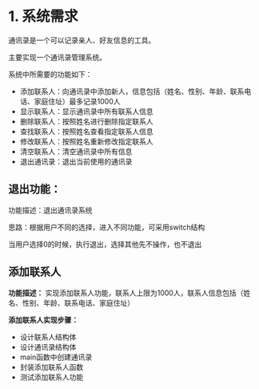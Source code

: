 # 1. 系统需求

通讯录是一个可以记录亲人、好友信息的工具。

主要实现一个通讯录管理系统。

系统中所需要的功能如下：

- 添加联系人：向通讯录中添加新人，信息包括（姓名、性别、年龄、联系电话、家庭住址）最多记录1000人
- 显示联系人：显示通讯录中所有联系人信息
- 删除联系人：按照姓名进行删除指定联系人
- 查找联系人：按照姓名查看指定联系人信息
- 修改联系人：按照姓名重新修改指定联系人
- 清空联系人：清空通讯录中所有信息
- 退出通讯录：退出当前使用的通讯录

## 退出功能：

功能描述：退出通讯录系统

思路：根据用户不同的选择，进入不同功能，可采用switch结构

当用户选择0的时候，执行退出，选择其他先不操作，也不退出


## 添加联系人

**功能描述：** 实现添加联系人功能，联系人上限为1000人，联系人信息包括（姓名、性别、年龄、联系电话、家庭住址）

**添加联系人实现步骤：**
- 设计联系人结构体
- 设计通讯录结构体
- main函数中创建通讯录
- 封装添加联系人函数
- 测试添加联系人功能





